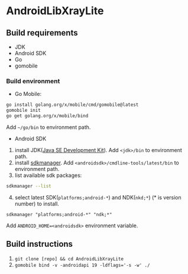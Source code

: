 # AndroidLibXrayLite

## Build requirements
* JDK
* Android SDK
* Go
* gomobile


### Build environment

- Go Mobile:
```bash
go install golang.org/x/mobile/cmd/gomobile@latest
gomobile init
go get golang.org/x/mobile/bind
```
Add `~/go/bin` to environment path.

- Android SDK
1. install JDK([Java SE Development Kit](https://www.oracle.com/java/technologies/downloads/)). Add `<jdk>/bin` to environment path.
2. install [sdkmanager](https://developer.android.google.cn/studio/command-line/sdkmanager).  Add `<androidsdk>/cmdline-tools/latest/bin` to environment path.
3. list available sdk packages:
```bash
sdkmanager --list
```
4. select latest SDK(`platforms;android-*`) and NDK(`nkd;*`) (* is version number) to install.
```
sdkmanager "platforms;android-*" "ndk;*"
```

Add `ANDROID_HOME=<androidsdk>` environment variable.


## Build instructions
1. `git clone [repo] && cd AndroidLibXrayLite`
2. `gomobile bind -v -androidapi 19 -ldflags='-s -w' ./`

